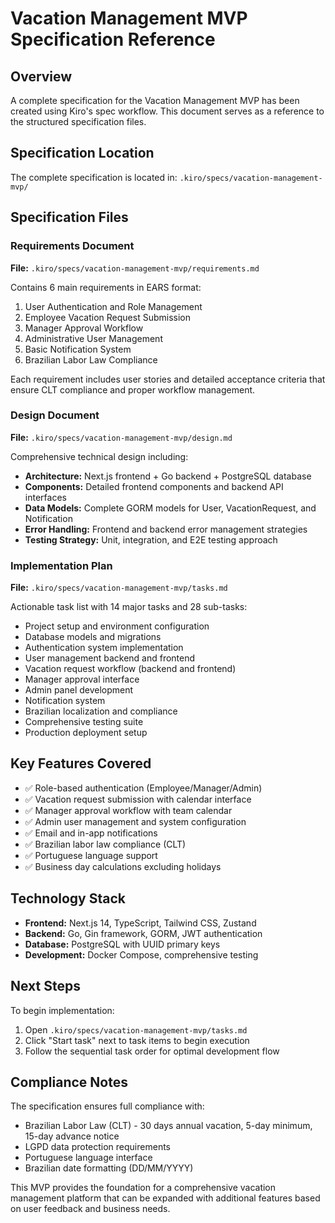 # Vacation Management MVP Specification Reference

## Overview
A complete specification for the Vacation Management MVP has been created using Kiro's spec workflow. This document serves as a reference to the structured specification files.

## Specification Location
The complete specification is located in: `.kiro/specs/vacation-management-mvp/`

## Specification Files

### Requirements Document
**File:** `.kiro/specs/vacation-management-mvp/requirements.md`

Contains 6 main requirements in EARS format:
1. User Authentication and Role Management
2. Employee Vacation Request Submission  
3. Manager Approval Workflow
4. Administrative User Management
5. Basic Notification System
6. Brazilian Labor Law Compliance

Each requirement includes user stories and detailed acceptance criteria that ensure CLT compliance and proper workflow management.

### Design Document
**File:** `.kiro/specs/vacation-management-mvp/design.md`

Comprehensive technical design including:
- **Architecture:** Next.js frontend + Go backend + PostgreSQL database
- **Components:** Detailed frontend components and backend API interfaces
- **Data Models:** Complete GORM models for User, VacationRequest, and Notification
- **Error Handling:** Frontend and backend error management strategies
- **Testing Strategy:** Unit, integration, and E2E testing approach

### Implementation Plan
**File:** `.kiro/specs/vacation-management-mvp/tasks.md`

Actionable task list with 14 major tasks and 28 sub-tasks:
- Project setup and environment configuration
- Database models and migrations
- Authentication system implementation
- User management backend and frontend
- Vacation request workflow (backend and frontend)
- Manager approval interface
- Admin panel development
- Notification system
- Brazilian localization and compliance
- Comprehensive testing suite
- Production deployment setup

## Key Features Covered
- ✅ Role-based authentication (Employee/Manager/Admin)
- ✅ Vacation request submission with calendar interface
- ✅ Manager approval workflow with team calendar
- ✅ Admin user management and system configuration
- ✅ Email and in-app notifications
- ✅ Brazilian labor law compliance (CLT)
- ✅ Portuguese language support
- ✅ Business day calculations excluding holidays

## Technology Stack
- **Frontend:** Next.js 14, TypeScript, Tailwind CSS, Zustand
- **Backend:** Go, Gin framework, GORM, JWT authentication
- **Database:** PostgreSQL with UUID primary keys
- **Development:** Docker Compose, comprehensive testing

## Next Steps
To begin implementation:
1. Open `.kiro/specs/vacation-management-mvp/tasks.md`
2. Click "Start task" next to task items to begin execution
3. Follow the sequential task order for optimal development flow

## Compliance Notes
The specification ensures full compliance with:
- Brazilian Labor Law (CLT) - 30 days annual vacation, 5-day minimum, 15-day advance notice
- LGPD data protection requirements
- Portuguese language interface
- Brazilian date formatting (DD/MM/YYYY)

This MVP provides the foundation for a comprehensive vacation management platform that can be expanded with additional features based on user feedback and business needs.